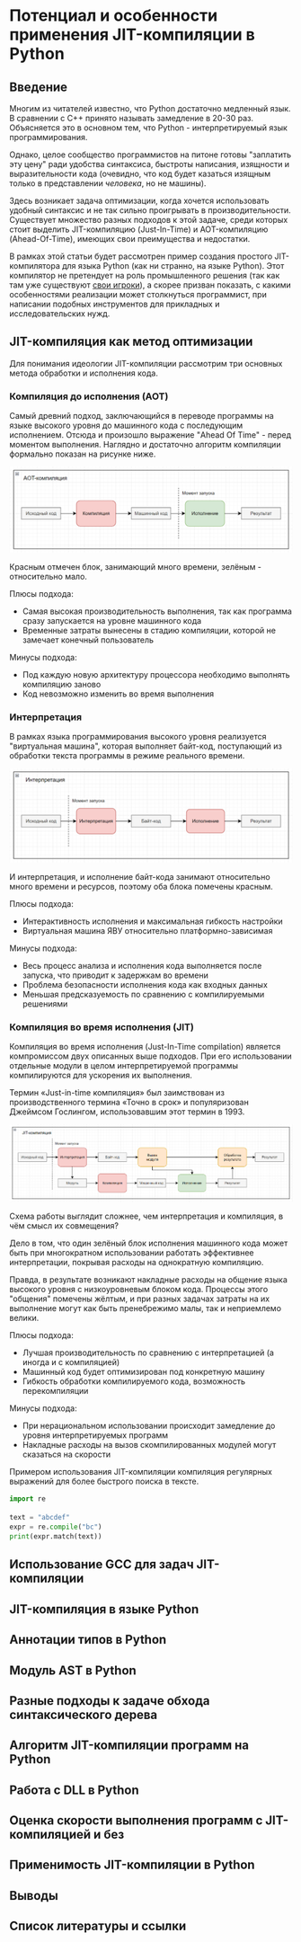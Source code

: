 # Потенциал и особенности применения JIT-компиляции в Python
## Введение
Многим из читателей известно, что Python достаточно медленный язык.
В сравнении с C++ принято называть замедление в 20-30 раз. Объясняется это в основном тем, что Python -
интерпретируемый язык программирования.

Однако, целое сообщество программистов на питоне готовы "заплатить эту цену" ради удобства синтаксиса,
быстроты написания, изящности и выразительности кода (очевидно, что код будет казаться изящным
только в представлении *человека*, но не машины).

Здесь возникает задача оптимизации, когда хочется использовать удобный синтаксис и не так сильно
проигрывать в производительности. Существует множество разных подходов к этой задаче, среди которых
стоит выделить JIT-компиляцию (Just-In-Time) и AOT-компиляцию (Ahead-Of-Time), имеющих 
свои преимущества и недостатки.

В рамках этой статьи будет рассмотрен пример создания простого JIT-компилятора для языка Python
(как ни странно, на языке Python).
Этот компилятор не претендует на роль промышленного решения (так как там уже существуют 
[свои игроки](https://numba.pydata.org/)), а скорее призван показать, с какими особенностями
реализации может столкнуться программист, при написании подобных инструментов для прикладных и 
исследовательских нужд.

## JIT-компиляция как метод оптимизации

Для понимания идеологии JIT-компиляции рассмотрим три основных метода обработки и исполнения кода.

### Компиляция до исполнения (AOT)

Самый древний подход, заключающийся в переводе программы на языке высокого уровня до машинного кода с
последующим исполнением. Отсюда и произошло выражение "Ahead Of Time" - перед моментом выполнения. 
Наглядно и достаточно алгоритм компиляции формально показан на рисунке ниже.

![AOT компиляция](images/aot_compilation.png)

Красным отмечен блок, занимающий много времени, зелёным - относительно мало.

Плюсы подхода:
* Самая высокая производительность выполнения, так как программа сразу запускается на уровне машинного кода
* Временные затраты вынесены в стадию компиляции, которой не замечает конечный пользователь

Минусы подхода:
* Под каждую новую архитектуру процессора необходимо выполнять компиляцию заново
* Код невозможно изменить во время выполнения

### Интерпретация

В рамках языка программирования высокого уровня реализуется "виртуальная машина", которая выполняет байт-код,
поступающий из обработки текста программы в режиме реального времени.

![Интерпретация](images/interpretation.png)

И интерпретация, и исполнение байт-кода занимают относительно много времени и ресурсов, поэтому оба блока 
помечены красным.

Плюсы подхода:
* Интерактивность исполнения и максимальная гибкость настройки
* Виртуальная машина ЯВУ относительно платформно-зависимая 

Минусы подхода:
* Весь процесс анализа и исполнения кода выполняется после запуска, что приводит к задержкам во времени
* Проблема безопасности исполнения кода как входных данных
* Меньшая предсказуемость по сравнению с компилируемыми решениями

### Компиляция во время исполнения (JIT)

Компиляция во время исполнения (Just-In-Time compilation) является компромиссом двух описанных выше подходов. 
При его использовании отдельные модули в целом интерпретируемой программы компилируются для ускорения их выполнения.

Термин «Just-in-time компиляция» был заимствован из производственного термина «Точно в срок» и популяризован 
Джеймсом Гослингом, использовавшим этот термин в 1993.

![JIT компиляция](images/jit_compilation.png)

Схема работы выглядит сложнее, чем интерпретация и компиляция, в чём смысл их совмещения?

Дело в том, что один зелёный блок исполнения машинного кода может быть при многократном использовании
работать эффективнее интерпретации, покрывая расходы на однократную компиляцию.

Правда, в результате возникают накладные расходы на общение языка высокого уровня с низкоуровневым блоком 
кода. Процессы этого "общения" помечены жёлтым, и при разных задачах затраты на их выполнение 
могут как быть пренебрежимо малы, так и неприемлемо велики.

Плюсы подхода:
* Лучшая производительность по сравнению с интерпретацией (а иногда и с компиляцией)
* Машинный код будет оптимизирован под конкретную машину
* Гибкость обработки компилируемого кода, возможность перекомпиляции

Минусы подхода:
* При нерациональном использовании происходит замедление до уровня интерпретируемых программ
* Накладные расходы на вызов скомпилированных модулей могут сказаться на скорости

Примером использования JIT-компиляции компиляция регулярных выражений для более быстрого поиска в тексте.

```python
import re

text = "abcdef"
expr = re.compile("bc")
print(expr.match(text))
```

## Использование GCC для задач JIT-компиляции

## JIT-компиляция в языке Python

## Аннотации типов в Python

## Модуль AST в Python

## Разные подходы к задаче обхода синтаксического дерева

## Алгоритм JIT-компиляции программ на Python

## Работа с DLL в Python

## Оценка скорости выполнения программ с JIT-компиляцией и без

## Применимость JIT-компиляции в Python

## Выводы

## Список литературы и ссылки  

